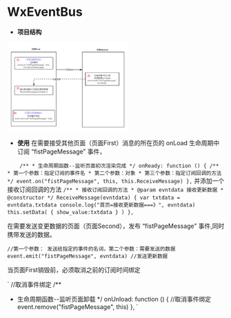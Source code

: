 # WxEventBus


- **项目结构**
<img src="https://github.com/zhibuyu/WxEventBus/blob/master/show_pics/architecture.png?raw=true" width="280"/> 

</br>

- **使用**
在需要接受其他页面（页面First）消息的所在页的 onLoad 生命周期中订阅 “fistPageMessage” 事件，
 
`     /**
       * 生命周期函数--监听页面初次渲染完成
       */
      onReady: function () {
        /**
         * 第一个参数：指定订阅的事件名
         * 第二个参数：对象
         * 第三个参数：指定订阅回调的方法
         */
        event.on("fistPageMessage", this, this.ReceiveMessage)
      },
      `
 并添加一个接收订阅回调的方法
   `/**
      * 接收订阅回调的方法
      * @param evntdata 接收更新数据
      * @constructor
      */
   ReceiveMessage(evntdata) {
     var txtdata = evntdata.txtdata
     console.log("首页=接收更新数据===》", evntdata)
     this.setData(
       {
         show_value:txtdata
       }
     )
   },`


在需要发送变更数据的页面（页面Second），发布 “fistPageMessage” 事件,同时携带发送的数据。

` //第一个参数： 发送给指定的事件的名词，第二个参数：需要发送的数据
 event.emit("fistPageMessage", evntdata) //发送更新数据 `

当页面First销毁前，必须取消之前的订阅时间绑定

` //取消事件绑定
  /**
   * 生命周期函数--监听页面卸载
   */
  onUnload: function () {
    //取消事件绑定
    event.remove("fistPageMessage", this)
  },
  `
